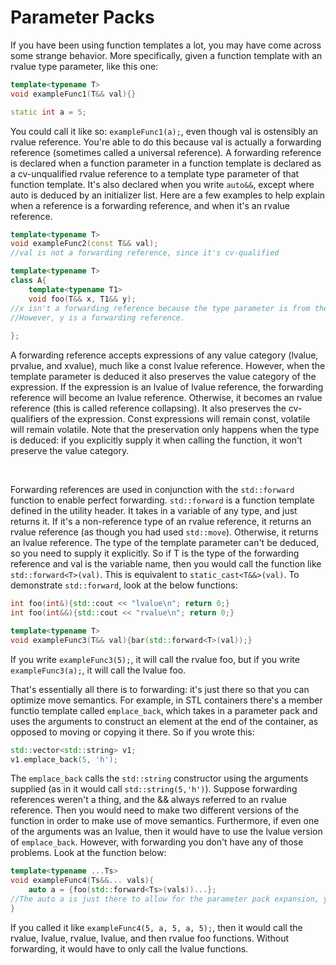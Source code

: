 # Parameter Packs

If you have been using function templates a lot, you may have come across some strange behavior. More specifically, given a function template with an rvalue type parameter, like this one:

```c++
template<typename T>
void exampleFunc1(T&& val){}

static int a = 5;
```

You could call it like so: `exampleFunc1(a);`, even though val is ostensibly an rvalue reference. You're able to do this because val is actually a forwarding reference (sometimes called a universal reference). A forwarding reference is declared when a function parameter in a function template is declared as a cv-unqualified rvalue reference to a template type parameter of that function template. It's also declared when you write `auto&&`, except where auto is deduced by an initializer list. Here are a few examples to help explain when a reference is a forwarding reference, and when it's an rvalue reference.

```c++
template<typename T>
void exampleFunc2(const T&& val); 
//val is not a forwarding reference, since it's cv-qualified

template<typename T>
class A{
    template<typename T1>
    void foo(T&& x, T1&& y); 
//x isn't a forwarding reference because the type parameter is from the class, not the function.
//However, y is a forwarding reference.
    
};
```

A forwarding reference accepts expressions of any value category (lvalue, prvalue, and xvalue), much like a const lvalue reference. However, when the template parameter is deduced it also preserves the value category of the expression. If the expression is an lvalue of lvalue reference, the forwarding reference will become an lvalue reference. Otherwise, it becomes an rvalue reference (this is called reference collapsing). It also preserves the cv-qualifiers of the expression. Const expressions will remain const, volatile will remain volatile. Note that the preservation only happens when the type is deduced: if you explicitly supply it when calling the function, it won't preserve the value category.

&nbsp;

Forwarding references are used in conjunction with the `std::forward` function to enable perfect forwarding. `std::forward` is a function template defined in the utility header. It takes in a variable of any type, and just returns it. If it's a non-reference type of an rvalue reference, it returns an rvalue reference (as though you had used `std::move`). Otherwise, it returns an lvalue reference. The type of the template parameter can't be deduced, so you need to supply it explicitly. So if T is the type of the forwarding reference and val is the variable name, then you would call the function like `std::forward<T>(val)`. This is equivalent to `static_cast<T&&>(val)`. To demonstrate `std::forward`, look at the below functions:

```c++
int foo(int&){std::cout << "lvalue\n"; return 0;}
int foo(int&&){std::cout << "rvalue\n"; return 0;}

template<typename T>
void exampleFunc3(T&& val){bar(std::forward<T>(val));}
```

If you write `exampleFunc3(5);`, it will call the rvalue foo, but if you write `exampleFunc3(a);`, it will call the lvalue foo.

That's essentially all there is to forwarding: it's just there so that you can optimize move semantics. For example, in STL containers there's a member functio template called `emplace_back`, which takes in a parameter pack and uses the arguments to construct an element at the end of the container, as opposed to moving or copying it there. So if you wrote this:

```c++
std::vector<std::string> v1;
v1.emplace_back(5, 'h');
```

The `emplace_back` calls the `std::string` constructor using the arguments supplied (as in it would call `std::string(5,'h')`). Suppose forwarding references weren't a thing, and the && always referred to an rvalue reference. Then you would need to make two different versions of the function in order to make use of move semantics. Furthermore, if even one of the arguments was an lvalue, then it would have to use the lvalue version of `emplace_back`. However, with forwarding you don't have any of those problems. Look at the function below:

```c++
template<typename ...Ts>
void exampleFunc4(Ts&&... vals){
    auto a = {foo(std::forward<Ts>(vals))...};
//The auto a is just there to allow for the parameter pack expansion, you can ignore it.
}
```

If you called it like `exampleFunc4(5, a, 5, a, 5);`, then it would call the rvalue, lvalue, rvalue, lvalue, and then rvalue foo functions. Without forwarding, it would have to only call the lvalue functions.